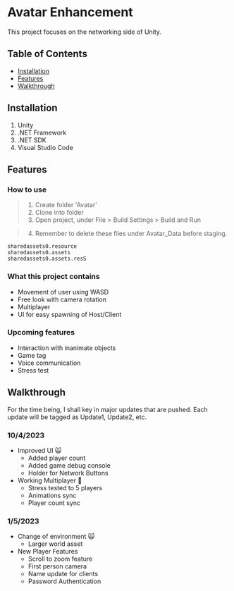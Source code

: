 # Avatar Enhancement

This project focuses on the networking side of Unity.

## Table of Contents

- [Installation](#installation)
- [Features](#features)
- [Walkthrough](#walkthrough)

## Installation

1. Unity
2. .NET Framework
3. .NET SDK
4. Visual Studio Code


## Features

### How to use
> 1. Create folder 'Avatar'
> 2. Clone into folder
> 3. Open project, under File > Build Settings > Build and Run

> 4. Remember to delete these files under Avatar_Data before staging.

``` 
sharedassets0.resource
sharedassets0.assets
sharedassets0.assets.resS

```
### What this project contains

- Movement of user using WASD
- Free look with camera rotation
- Multiplayer 
- UI for easy spawning of Host/Client

### Upcoming features

- Interaction with inanimate objects
- Game tag
- Voice communication
- Stress test

## Walkthrough

For the time being, I shall key in major updates that are pushed. Each update will be tagged as Update1, Update2, etc.

### 10/4/2023

- Improved UI :scream_cat:
    - Added player count
    - Added game debug console
    - Holder for Network Buttons
- Working Multiplayer :100:
    - Stress tested to 5 players
    - Animations sync
    - Player count sync

### 1/5/2023

- Change of environment :scream_cat:
    - Larger world asset
- New Player Features
    - Scroll to zoom feature
    - First person camera
    - Name update for clients
    - Password Authentication

